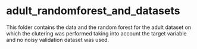 # adult_randomforest_and_datasets
This folder contains the data and the random forest for the adult dataset on which the clutering was performed taking into account the target variable and no noisy validation dataset was used.

